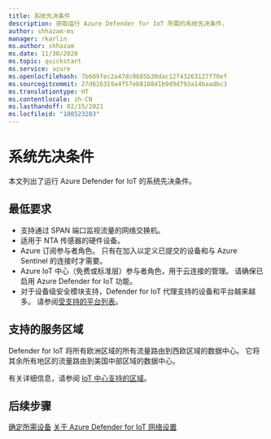 ```yaml
---
title: 系统先决条件
description: 获取运行 Azure Defender for IoT 所需的系统先决条件。
author: shhazam-ms
manager: rkarlin
ms.author: shhazam
ms.date: 11/30/2020
ms.topic: quickstart
ms.service: azure
ms.openlocfilehash: 7b609fec2a47dc0685b30dac12f43263127f70ef
ms.sourcegitcommit: 27d616319a4f57eb8188d1b9d9d793a14baadbc3
ms.translationtype: HT
ms.contentlocale: zh-CN
ms.lasthandoff: 02/15/2021
ms.locfileid: "100523203"
---
```

# <a name="system-prerequisites"></a>系统先决条件
本文列出了运行 Azure Defender for IoT 的系统先决条件。

## <a name="minimum-requirements"></a>最低要求

- 支持通过 SPAN 端口监视流量的网络交换机。
- 适用于 NTA 传感器的硬件设备。
- Azure 订阅参与者角色。 只有在加入以定义已提交的设备和与 Azure Sentinel 的连接时才需要。
- Azure IoT 中心（免费或标准层）参与者角色，用于云连接的管理。 请确保已启用 Azure Defender for IoT 功能。
- 对于设备级安全模块支持，Defender for IoT 代理支持的设备和平台越来越多。 请参阅[受支持的平台列表](how-to-deploy-agent.md)。

## <a name="supported-service-regions"></a>支持的服务区域

Defender for IoT 将所有欧洲区域的所有流量路由到西欧区域的数据中心。 它将其余所有地区的流量路由到美国中部区域的数据中心。

有关详细信息，请参阅 [IoT 中心支持的区域](https://azure.microsoft.com/global-infrastructure/services/?products=iot-hub)。

## <a name="next-steps"></a>后续步骤

[确定所需设备](how-to-identify-required-appliances.md)
[关于 Azure Defender for IoT 网络设置](how-to-set-up-your-network.md)
